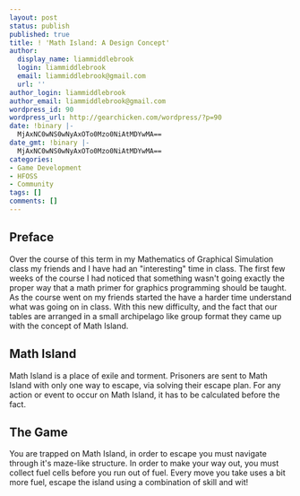 ```yaml
---
layout: post
status: publish
published: true
title: ! 'Math Island: A Design Concept'
author:
  display_name: liammiddlebrook
  login: liammiddlebrook
  email: liammiddlebrook@gmail.com
  url: ''
author_login: liammiddlebrook
author_email: liammiddlebrook@gmail.com
wordpress_id: 90
wordpress_url: http://gearchicken.com/wordpress/?p=90
date: !binary |-
  MjAxNC0wNS0wNyAxOTo0Mzo0NiAtMDYwMA==
date_gmt: !binary |-
  MjAxNC0wNS0wNyAxOTo0Mzo0NiAtMDYwMA==
categories:
- Game Development
- HFOSS
- Community
tags: []
comments: []
---
```

<h2>Preface</h2>
<p>Over the course of this term in my Mathematics of Graphical Simulation class my friends and I have had an "interesting" time in class. The first few weeks of the course I had noticed that something wasn't going exactly the proper way that a math primer for graphics programming should be taught. As the course went on my friends started the have a harder time understand what was going on in class. With this new difficulty, and the fact that our tables are arranged in a small archipelago like group format they came up with the concept of Math Island.</p>
<h2>Math Island</h2>
<p>Math Island is a place of exile and torment. Prisoners are sent to Math Island with only one way to escape, via solving their escape plan. For any action or event to occur on Math Island, it has to be calculated before the fact.</p>
<h2>The Game</h2>
<p>You are trapped on Math Island, in order to escape you must navigate through it's maze-like structure. In order to make your way out, you must collect fuel cells before you run out of fuel. Every move you take uses a bit more fuel, escape the island using a combination of skill and wit!</p>
